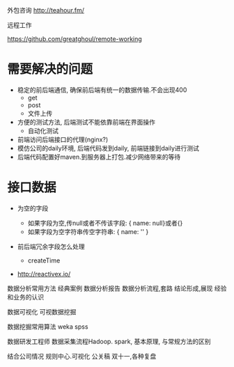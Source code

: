 外包咨询
http://teahour.fm/

远程工作

https://github.com/greatghoul/remote-working


# 需要解决的问题

- 稳定的前后端通信, 确保前后端有统一的数据传输.不会出现400
    + get
    + post
    + 文件上传
- 方便的测试方法, 后端测试不能依靠前端在界面操作
    + 自动化测试
- 前端访问后端接口的代理(nginx?)
- 模仿公司的daily环境, 后端代码发到daily, 前端链接到daily进行测试
- 后端代码配置好maven.到服务器上打包.减少网络带来的等待


# 接口数据

- 为空的字段
    - 如果字段为空,传null或者不传该字段: { name: null}或者{}
    - 如果字段为空字符串传空字符串: { name: '' }
- 前后端冗余字段怎么处理
    - createTime


- http://reactivex.io/


数据分析常用方法
经典案例
数据分析报告
数据分析流程,套路
结论形成,展现
经验和业务的认识


数据可视化
可视数据挖掘

数据挖掘常用算法
weka
spss

数据研发工程师
数据采集流程Hadoop. spark, 基本原理, 与常规方法的区别

结合公司情况
规则中心.可视化
公关稿
双十一,各种复盘
